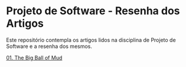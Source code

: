 # Projeto de Software - Resenha dos Artigos

Este repositório contempla os artigos lidos na disciplina de Projeto de Software e a resenha dos mesmos.

[01. The Big Ball of Mud](https://github.com/Palomadcarvalho/Projeto-de-Software---Resenha-de-Artigos/blob/00d684209c95a1ebd2958ab28fad8114a6e165be/01.%20The%20Big%20Ball%20of%20Mud.md)
